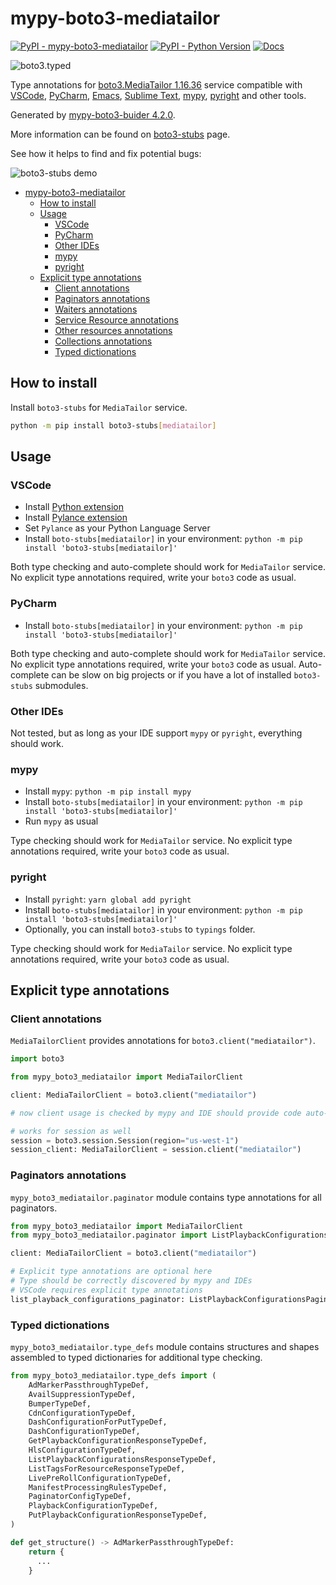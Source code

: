 # mypy-boto3-mediatailor

[![PyPI - mypy-boto3-mediatailor](https://img.shields.io/pypi/v/mypy-boto3-mediatailor.svg?color=blue)](https://pypi.org/project/mypy-boto3-mediatailor)
[![PyPI - Python Version](https://img.shields.io/pypi/pyversions/mypy-boto3-mediatailor.svg?color=blue)](https://pypi.org/project/mypy-boto3-mediatailor)
[![Docs](https://img.shields.io/readthedocs/mypy-boto3-builder.svg?color=blue)](https://mypy-boto3-builder.readthedocs.io/)

![boto3.typed](https://github.com/vemel/mypy_boto3_builder/raw/master/logo.png)

Type annotations for
[boto3.MediaTailor 1.16.36](https://boto3.amazonaws.com/v1/documentation/api/1.16.36/reference/services/mediatailor.html#MediaTailor) service
compatible with
[VSCode](https://code.visualstudio.com/),
[PyCharm](https://www.jetbrains.com/pycharm/),
[Emacs](https://www.gnu.org/software/emacs/),
[Sublime Text](https://www.sublimetext.com/),
[mypy](https://github.com/python/mypy),
[pyright](https://github.com/microsoft/pyright)
and other tools.

Generated by [mypy-boto3-buider 4.2.0](https://github.com/vemel/mypy_boto3_builder).

More information can be found on [boto3-stubs](https://pypi.org/project/boto3-stubs/) page.

See how it helps to find and fix potential bugs:

![boto3-stubs demo](https://github.com/vemel/mypy_boto3_builder/raw/master/demo.gif)

- [mypy-boto3-mediatailor](#mypy-boto3-mediatailor)
  - [How to install](#how-to-install)
  - [Usage](#usage)
    - [VSCode](#vscode)
    - [PyCharm](#pycharm)
    - [Other IDEs](#other-ides)
    - [mypy](#mypy)
    - [pyright](#pyright)
  - [Explicit type annotations](#explicit-type-annotations)
    - [Client annotations](#client-annotations)
    - [Paginators annotations](#paginators-annotations)
    - [Waiters annotations](#waiters-annotations)
    - [Service Resource annotations](#service-resource-annotations)
    - [Other resources annotations](#other-resources-annotations)
    - [Collections annotations](#collections-annotations)
    - [Typed dictionations](#typed-dictionations)

## How to install

Install `boto3-stubs` for `MediaTailor` service.

```bash
python -m pip install boto3-stubs[mediatailor]
```

## Usage

### VSCode

- Install [Python extension](https://marketplace.visualstudio.com/items?itemName=ms-python.python)
- Install [Pylance extension](https://marketplace.visualstudio.com/items?itemName=ms-python.vscode-pylance)
- Set `Pylance` as your Python Language Server
- Install `boto-stubs[mediatailor]` in your environment: `python -m pip install 'boto3-stubs[mediatailor]'`

Both type checking and auto-complete should work for `MediaTailor` service.
No explicit type annotations required, write your `boto3` code as usual.

### PyCharm

- Install `boto-stubs[mediatailor]` in your environment: `python -m pip install 'boto3-stubs[mediatailor]'`

Both type checking and auto-complete should work for `MediaTailor` service.
No explicit type annotations required, write your `boto3` code as usual.
Auto-complete can be slow on big projects or if you have a lot of installed `boto3-stubs` submodules.

### Other IDEs

Not tested, but as long as your IDE support `mypy` or `pyright`, everything should work.

### mypy

- Install `mypy`: `python -m pip install mypy`
- Install `boto-stubs[mediatailor]` in your environment: `python -m pip install 'boto3-stubs[mediatailor]'`
- Run `mypy` as usual

Type checking should work for `MediaTailor` service.
No explicit type annotations required, write your `boto3` code as usual.

### pyright

- Install `pyright`: `yarn global add pyright`
- Install `boto-stubs[mediatailor]` in your environment: `python -m pip install 'boto3-stubs[mediatailor]'`
- Optionally, you can install `boto3-stubs` to `typings` folder.

Type checking should work for `MediaTailor` service.
No explicit type annotations required, write your `boto3` code as usual.

## Explicit type annotations

### Client annotations

`MediaTailorClient` provides annotations for `boto3.client("mediatailor")`.

```python
import boto3

from mypy_boto3_mediatailor import MediaTailorClient

client: MediaTailorClient = boto3.client("mediatailor")

# now client usage is checked by mypy and IDE should provide code auto-complete

# works for session as well
session = boto3.session.Session(region="us-west-1")
session_client: MediaTailorClient = session.client("mediatailor")
```

### Paginators annotations

`mypy_boto3_mediatailor.paginator` module contains type annotations for all paginators.

```python
from mypy_boto3_mediatailor import MediaTailorClient
from mypy_boto3_mediatailor.paginator import ListPlaybackConfigurationsPaginator

client: MediaTailorClient = boto3.client("mediatailor")

# Explicit type annotations are optional here
# Type should be correctly discovered by mypy and IDEs
# VSCode requires explicit type annotations
list_playback_configurations_paginator: ListPlaybackConfigurationsPaginator = client.get_paginator("list_playback_configurations")
```







### Typed dictionations

`mypy_boto3_mediatailor.type_defs` module contains structures and shapes assembled
to typed dictionaries for additional type checking.

```python
from mypy_boto3_mediatailor.type_defs import (
    AdMarkerPassthroughTypeDef,
    AvailSuppressionTypeDef,
    BumperTypeDef,
    CdnConfigurationTypeDef,
    DashConfigurationForPutTypeDef,
    DashConfigurationTypeDef,
    GetPlaybackConfigurationResponseTypeDef,
    HlsConfigurationTypeDef,
    ListPlaybackConfigurationsResponseTypeDef,
    ListTagsForResourceResponseTypeDef,
    LivePreRollConfigurationTypeDef,
    ManifestProcessingRulesTypeDef,
    PaginatorConfigTypeDef,
    PlaybackConfigurationTypeDef,
    PutPlaybackConfigurationResponseTypeDef,
)

def get_structure() -> AdMarkerPassthroughTypeDef:
    return {
      ...
    }
```

